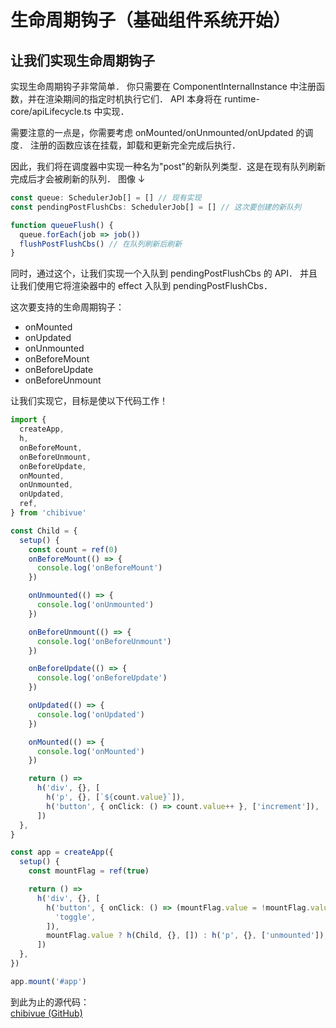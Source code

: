# 生命周期钩子（基础组件系统开始）

## 让我们实现生命周期钩子

实现生命周期钩子非常简单．
你只需要在 ComponentInternalInstance 中注册函数，并在渲染期间的指定时机执行它们．
API 本身将在 runtime-core/apiLifecycle.ts 中实现．

需要注意的一点是，你需要考虑 onMounted/onUnmounted/onUpdated 的调度．
注册的函数应该在挂载，卸载和更新完全完成后执行．

因此，我们将在调度器中实现一种名为"post"的新队列类型．这是在现有队列刷新完成后才会被刷新的队列．
图像 ↓

```ts
const queue: SchedulerJob[] = [] // 现有实现
const pendingPostFlushCbs: SchedulerJob[] = [] // 这次要创建的新队列

function queueFlush() {
  queue.forEach(job => job())
  flushPostFlushCbs() // 在队列刷新后刷新
}
```

同时，通过这个，让我们实现一个入队到 pendingPostFlushCbs 的 API．
并且让我们使用它将渲染器中的 effect 入队到 pendingPostFlushCbs．

这次要支持的生命周期钩子：

- onMounted
- onUpdated
- onUnmounted
- onBeforeMount
- onBeforeUpdate
- onBeforeUnmount

让我们实现它，目标是使以下代码工作！

```ts
import {
  createApp,
  h,
  onBeforeMount,
  onBeforeUnmount,
  onBeforeUpdate,
  onMounted,
  onUnmounted,
  onUpdated,
  ref,
} from 'chibivue'

const Child = {
  setup() {
    const count = ref(0)
    onBeforeMount(() => {
      console.log('onBeforeMount')
    })

    onUnmounted(() => {
      console.log('onUnmounted')
    })

    onBeforeUnmount(() => {
      console.log('onBeforeUnmount')
    })

    onBeforeUpdate(() => {
      console.log('onBeforeUpdate')
    })

    onUpdated(() => {
      console.log('onUpdated')
    })

    onMounted(() => {
      console.log('onMounted')
    })

    return () =>
      h('div', {}, [
        h('p', {}, [`${count.value}`]),
        h('button', { onClick: () => count.value++ }, ['increment']),
      ])
  },
}

const app = createApp({
  setup() {
    const mountFlag = ref(true)

    return () =>
      h('div', {}, [
        h('button', { onClick: () => (mountFlag.value = !mountFlag.value) }, [
          'toggle',
        ]),
        mountFlag.value ? h(Child, {}, []) : h('p', {}, ['unmounted']),
      ])
  },
})

app.mount('#app')
```

到此为止的源代码：  
[chibivue (GitHub)](https://github.com/chibivue-land/chibivue/tree/main/book/impls/40_basic_component_system/010_lifecycle_hooks)
